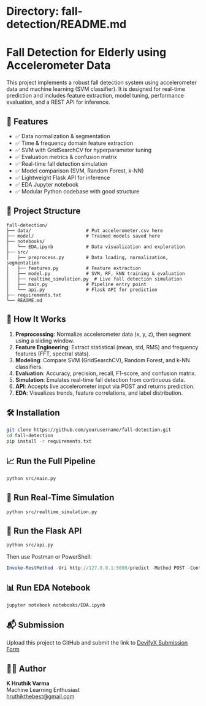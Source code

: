 # Directory: fall-detection/README.md

# Fall Detection for Elderly using Accelerometer Data

This project implements a robust fall detection system using accelerometer data and machine learning (SVM classifier). It is designed for real-time prediction and includes feature extraction, model tuning, performance evaluation, and a REST API for inference.

## 🚀 Features

- ✅ Data normalization & segmentation
- ✅ Time & frequency domain feature extraction
- ✅ SVM with GridSearchCV for hyperparameter tuning
- ✅ Evaluation metrics & confusion matrix
- ✅ Real-time fall detection simulation
- ✅ Model comparison (SVM, Random Forest, k-NN)
- ✅ Lightweight Flask API for inference
- ✅ EDA Jupyter notebook
- ✅ Modular Python codebase with good structure

## 📁 Project Structure

```
fall-detection/
├── data/                    # Put accelerometer.csv here
├── model/                   # Trained models saved here
├── notebooks/
│   └── EDA.ipynb            # Data visualization and exploration
├── src/
│   ├── preprocess.py        # Data loading, normalization, segmentation
│   ├── features.py          # Feature extraction
│   ├── model.py             # SVM, RF, kNN training & evaluation
│   ├── realtime_simulation.py  # Live fall detection simulation
│   ├── main.py              # Pipeline entry point
│   └── api.py               # Flask API for prediction
├── requirements.txt
└── README.md
```

## 🧠 How It Works

1. **Preprocessing**: Normalize accelerometer data (x, y, z), then segment using a sliding window.
2. **Feature Engineering**: Extract statistical (mean, std, RMS) and frequency features (FFT, spectral stats).
3. **Modeling**: Compare SVM (GridSearchCV), Random Forest, and k-NN classifiers.
4. **Evaluation**: Accuracy, precision, recall, F1-score, and confusion matrix.
5. **Simulation**: Emulates real-time fall detection from continuous data.
6. **API**: Accepts live accelerometer input via POST and returns prediction.
7. **EDA**: Visualizes trends, feature correlations, and label distribution.

## 🛠️ Installation

```bash
git clone https://github.com/yourusername/fall-detection.git
cd fall-detection
pip install -r requirements.txt
```

## 📈 Run the Full Pipeline

```bash
python src/main.py
```

## 🧪 Run Real-Time Simulation

```bash
python src/realtime_simulation.py
```

## 🔌 Run the Flask API

```bash
python src/api.py
```

Then use Postman or PowerShell:
```powershell
Invoke-RestMethod -Uri http://127.0.0.1:5000/predict -Method POST -ContentType "application/json" -Body '[{"x":0.1,"y":0.2,"z":9.8}, ...]'
```

## 📊 Run EDA Notebook

```bash
jupyter notebook notebooks/EDA.ipynb
```

## 📬 Submission

Upload this project to GitHub and submit the link to [DevifyX Submission Form](https://forms.gle/UEUafAtyPUEm2ZjbA)

## 👨‍💻 Author

**K Hruthik Varma**  
Machine Learning Enthusiast  
[hruthikthebest@gmail.com](mailto:hruthikthebest@gmail.com)

